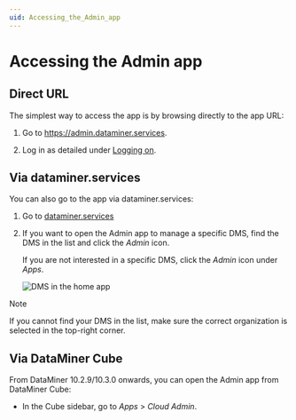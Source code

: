```yaml
---
uid: Accessing_the_Admin_app
---
```


# Accessing the Admin app

## Direct URL

The simplest way to access the app is by browsing directly to the app URL:

1. Go to <https://admin.dataminer.services>.

1. Log in as detailed under [Logging on](xref:Logging_on_to_the_DataMiner_Cloud_Platform#logging-on).

## Via dataminer.services

You can also go to the app via dataminer.services:

1. Go to [dataminer.services](https://dataminer.services)

1. If you want to open the Admin app to manage a specific DMS, find the DMS in the list and click the *Admin* icon.

   If you are not interested in a specific DMS, click the *Admin* icon under *Apps*.

   ![DMS in the home app](~/user-guide/images/CcaHomeApp.png)

> [!NOTE]
> If you cannot find your DMS in the list, make sure the correct organization is selected in the top-right corner.

## Via DataMiner Cube

From DataMiner 10.2.9/10.3.0 onwards, you can open the Admin app from DataMiner Cube:

- In the Cube sidebar, go to *Apps* > *Cloud Admin*.
